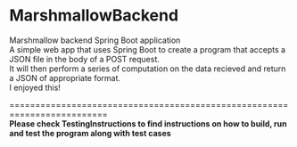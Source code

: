 # MarshmallowBackend
Marshmallow backend Spring Boot application<br/>
A simple web app that uses Spring Boot to create a program that accepts a JSON file in the body of a POST request.<br/>
It will then perform a series of computation on the data recieved and return a JSON of appropriate format.<br/>
I enjoyed this!<br/>

=========================================================================<br/>
<b>Please check TestingInstructions to find instructions on how to build, run and test the program along with test cases </b><br/>
